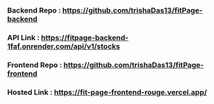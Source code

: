 ### Backend Repo : https://github.com/trishaDas13/fitPage-backend

### API Link : https://fitpage-backend-1faf.onrender.com/api/v1/stocks

### Frontend Repo : https://github.com/trishaDas13/fitPage-frontend

### Hosted Link : https://fit-page-frontend-rouge.vercel.app/ 
